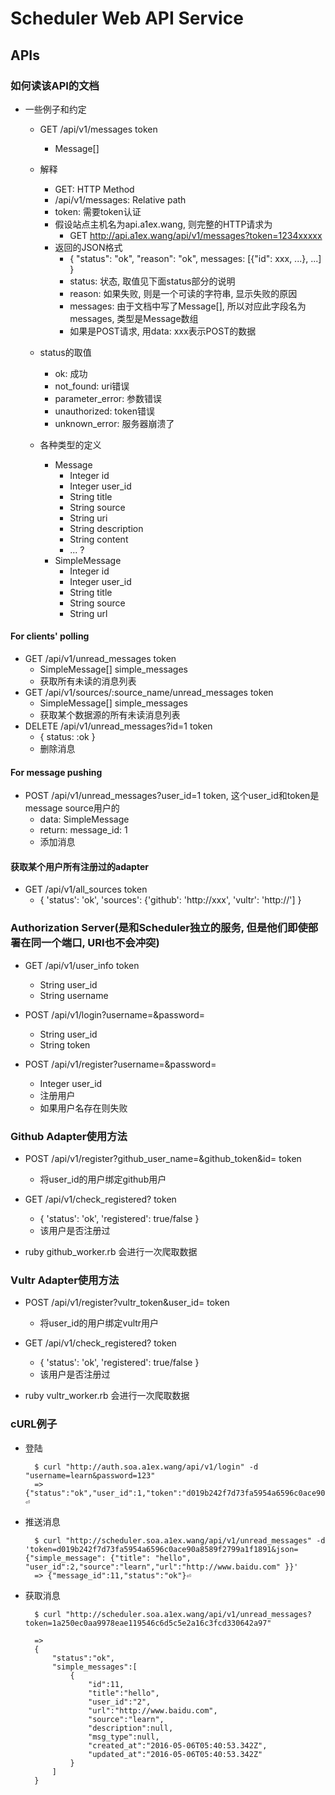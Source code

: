 # Scheduler Web API Service

## APIs

### 如何读该API的文档
- 一些例子和约定
    - GET /api/v1/messages  token
        - Message[]

    - 解释  
        - GET:              HTTP Method
        - /api/v1/messages: Relative path
        - token:            需要token认证
        - 假设站点主机名为api.a1ex.wang, 则完整的HTTP请求为
            - GET http://api.a1ex.wang/api/v1/messages?token=1234xxxxx
        - 返回的JSON格式
            - { "status": "ok", "reason": "ok", messages: \[{"id": xxx, ...}\, ...\] }
            - status:   状态, 取值见下面status部分的说明
            - reason:   如果失败, 则是一个可读的字符串, 显示失败的原因
            - messages: 由于文档中写了Message[], 所以对应此字段名为messages, 类型是Message数组
            - 如果是POST请求, 用data: xxx表示POST的数据
    - status的取值
        - ok: 成功
        - not_found: uri错误
        - parameter_error: 参数错误
        - unauthorized: token错误
        - unknown_error: 服务器崩溃了
    - 各种类型的定义
        - Message
            - Integer id
            - Integer user_id
            - String title
            - String source
            - String uri
            - String description
            - String content
            - ... ?
        - SimpleMessage
            - Integer id
            - Integer user_id
            - String title
            - String source
            - String url

#### For clients' polling
- GET /api/v1/unread_messages   token
    - SimpleMessage[] simple_messages
    - 获取所有未读的消息列表
- GET /api/v1/sources/:source_name/unread_messages  token
    - SimpleMessage[] simple_messages
    - 获取某个数据源的所有未读消息列表
- DELETE /api/v1/unread_messages?id=1 token
    - { status: :ok }
    - 删除消息

#### For message pushing
- POST /api/v1/unread_messages?user_id=1    token, 这个user_id和token是message source用户的
    - data: SimpleMessage 
    - return: message_id: 1
    - 添加消息
    
#### 获取某个用户所有注册过的adapter
- GET /api/v1/all_sources token
    - { 'status': 'ok', 'sources': {'github': 'http://xxx', 'vultr': 'http://'] }
    
### Authorization Server(是和Scheduler独立的服务, 但是他们即使部署在同一个端口, URI也不会冲突)

- GET /api/v1/user_info token
    - String user_id
    - String username

- POST /api/v1/login?username=&password=
    - String user_id
    - String token
    
- POST /api/v1/register?username=&password=
    - Integer user_id
    - 注册用户
    - 如果用户名存在则失败
    
### Github Adapter使用方法

- POST /api/v1/register?github_user_name=&github_token&id= token
    - 将user_id的用户绑定github用户
    
- GET /api/v1/check_registered? token
    - { 'status': 'ok', 'registered': true/false }
    - 该用户是否注册过

- ruby github_worker.rb 会进行一次爬取数据

### Vultr Adapter使用方法
- POST /api/v1/register?vultr_token&user_id= token
    - 将user_id的用户绑定vultr用户
    
- GET /api/v1/check_registered? token
    - { 'status': 'ok', 'registered': true/false }
    - 该用户是否注册过

- ruby vultr_worker.rb 会进行一次爬取数据
    
### cURL例子
- 登陆

        $ curl "http://auth.soa.a1ex.wang/api/v1/login" -d "username=learn&password=123"
        => {"status":"ok","user_id":1,"token":"d019b242f7d73fa5954a6596c0ace90a8589f2799a1f1891"}⏎
        
- 推送消息

        $ curl "http://scheduler.soa.a1ex.wang/api/v1/unread_messages" -d 'token=d019b242f7d73fa5954a6596c0ace90a8589f2799a1f1891&json={"simple_message": {"title": "hello", "user_id":2,"source":"learn","url":"http://www.baidu.com" }}'
        => {"message_id":11,"status":"ok"}⏎ 

- 获取消息

        $ curl "http://scheduler.soa.a1ex.wang/api/v1/unread_messages?token=1a250ec0aa9978eae119546c6d5c5e2a16c3fcd330642a97"
        
        =>
        {
            "status":"ok",
            "simple_messages":[
                {
                    "id":11,
                    "title":"hello",
                    "user_id":"2",
                    "url":"http://www.baidu.com",
                    "source":"learn",
                    "description":null,
                    "msg_type":null,
                    "created_at":"2016-05-06T05:40:53.342Z",
                    "updated_at":"2016-05-06T05:40:53.342Z"
                }
            ]
        }
